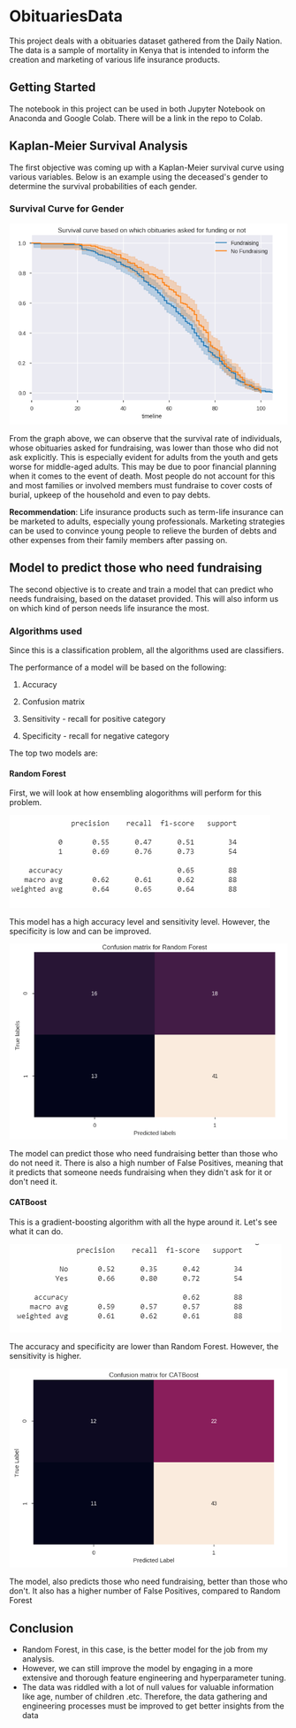 # ObituariesData

This project deals with a obituaries dataset gathered from the Daily Nation. The data is a sample of mortality in Kenya that is intended to inform the creation and marketing of various life insurance products.

## Getting Started

The notebook in this project can be used in both Jupyter Notebook on Anaconda and Google Colab. There will be a link in the repo to Colab.

## Kaplan-Meier Survival Analysis

The first objective was coming up with a Kaplan-Meier survival curve using various variables. Below is an example using the deceased's gender to determine the survival probabilities of each gender.

### Survival Curve for Gender

![Image of Survival Curve Gender](images/scfunding.PNG)

From the graph above, we can observe that the survival rate of individuals, whose obituaries asked for fundraising, was lower than those who did not ask explicitly. This is especially evident for adults from the youth and gets worse for middle-aged adults. This may be due to poor financial planning when it comes to the event of death. Most people do not account for this and most families or involved members must fundraise to cover costs of burial, upkeep of the household and even to pay debts.

**Recommendation**: Life insurance products such as term-life insurance can be marketed to adults, especially young professionals. Marketing strategies can be used to convince young people to relieve the burden of debts and other expenses from their family members after passing on.

## Model to predict those who need fundraising

The second objective is to create and train a model that can predict who needs fundraising, based on the dataset provided. This will also inform us on which kind of person needs life insurance the most.

### Algorithms used
Since this is a classification problem, all the algorithms used are classifiers. 

The performance of a model will be based on the following:
1. Accuracy

2. Confusion matrix

3. Sensitivity - recall for positive category

4. Specificity - recall for negative category

The top two models are:

<!-- #### Decision Trees

![Decision Tree Classification Report](images/dt_report.PNG)

![Decision Tree Confusion Matrix](images/dt_cm.PNG) -->

#### Random Forest 

First, we will look at how ensembling alogorithms will perform for this problem.

![Random Forest Classification Report](images/rf_report.PNG)

This model has a high accuracy level and sensitivity level. However, the specificity is low and can be improved.

![Random Forest Confusion Matrix](images/rf_cm.PNG)

The model can predict those who need fundraising better than those who do not need it. There is also a high number of False Positives, meaning that it predicts that someone needs fundraising when they didn't ask for it or don't need it.

<!-- #### XGBoost

![XGBoost Classification Report](images/xgbreport.PNG)

![XGBoost Confusion Matrix](images/xgb_cm.PNG) -->

#### CATBoost

This is a gradient-boosting algorithm with all the hype around it. Let's see what it can do.

![CATBoost Classification Report](images/catb_report.PNG)

The accuracy and specificity are lower than Random Forest. However, the sensitivity is higher. 

![CATBoost Confusion Matrix](images/catb_cm.PNG)

The model, also predicts those who need fundraising, better than those who don't. It also has a higher number of False Positives, compared to Random Forest

## Conclusion

* Random Forest, in this case, is the better model for the job from my analysis.
* However, we can still improve the model by engaging in a more extensive and thorough feature engineering and hyperparameter tuning.
* The data was riddled with a lot of null values for valuable information like age, number of children .etc. Therefore, the data gathering and engineering processes must be improved to get better insights from the data
